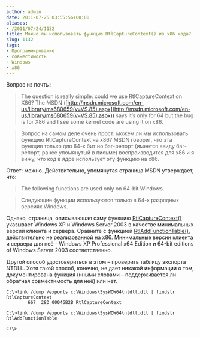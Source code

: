 ```yaml
---
author: admin
date: 2011-07-25 03:55:56+00:00
aliases:
- /2011/07/24/1132
title: Можно ли использовать функцию RtlCaptureContext() из x86 кода?
slug: 1132
tags:
- Программирование
- совместимость
- Windows
- x86
---
```


Вопрос из почты:

> The question is really simple: could we use RtlCaptureContext on X86? The MSDN ([http://msdn.microsoft.com/en-us/library/ms680659(v=VS.85).aspx](http://msdn.microsoft.com/en-us/library/ms680659(v=VS.85).aspx)) says it’s only for 64 but the bug is for X86 and I see some kernel code are using it on x86.

> Вопрос на самом деле очень прост: можем ли мы использовать функцию RtlCaptureContext на x86? MSDN говорит, что эта функция только для 64-х бит но баг-репорт (имеется ввиду баг-репорт, ранее упомянутый в письме) воспроизводится для x86 и я вижу, что код в ядре использует эту функцию на x86.

Ответ: можно. Действительно, упомянутая страница MSDN утверждает, что:

> The following functions are used only on 64-bit Windows.

> Следующие функции используются только в 64-х разрядных версиях Windows.

Однако, страница, описывающая саму функцию [RtlCaptureContext()](http://msdn.microsoft.com/en-us/library/ms680591(v=VS.85).aspx) указывает Windows XP и Windows Server 2003  в качестве минимальных версий клиента и сервера. Сравните с функцией [RtlAddFunctionTable()](http://msdn.microsoft.com/en-us/library/ms680588(v=VS.85).aspx), действительно не реализованной на x86. Минимальные версии клиента и сервера для неё - Windows XP Professional x64 Edition и 64-bit editions of Windows Server 2003 соответственно.

Другой способ удостовериться в этом – проверить таблицу экспорта NTDLL. Хотя такой способ, конечно, не дает никакой информации о том, документирована функция (иными словами – поддерживается ли обратная совместимость для неё) или нет.

```no-highlight
C:\>link /dump /exports c:\Windows\SysWOW64\ntdll.dll | findstr RtlCaptureContext
        667  28D 00046B2B RtlCaptureContext

C:\>link /dump /exports c:\Windows\SysWOW64\ntdll.dll | findstr RtlAddFunctionTable

C:\>
```
